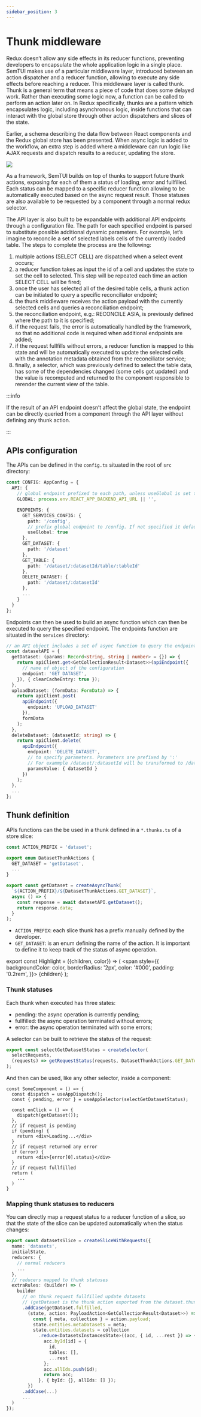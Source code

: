 ```yaml
---
sidebar_position: 3
---
```


# Thunk middleware
Redux doesn’t allow any side effects in its reducer
functions, preventing developers to encapsulate the whole application logic
in a single place. SemTUI makes use of a particular middleware layer, introduced between an action dispatcher and a reducer function, allowing to
execute any side effects before reaching a reducer. This middleware layer is
called thunk. Thunk is a general term that means a piece of code that does
some delayed work. Rather than executing some logic now, a function can be
called to perform an action later on. In Redux specifically, thunks are a pattern which encapsulates logic, including asynchronous logic, inside functions
that can interact with the global store through other action dispatchers and
slices of the state.

Earlier, a schema describing the data flow between React components
and the Redux global store has been presented. When async
logic is added to the workflow, an extra step is added where a middleware can
run logic like AJAX requests and dispatch results to a reducer, updating the
store.

<div style={{textAlign: 'center'}}>
  <img style={{width: '600px'}} src="/I2T-docs/img/thunk-flow.png" />
</div>

As a framework, SemTUI builds on top of thunks to support future thunk
actions, exposing for each of them a status of loading, error and fullfilled.
Each status can be mapped to a specific reducer function allowing to be
automatically executed based on the async request result. Those statuses
are also available to be requested by a component through a normal redux
selector.

The API layer is also built to be expandable with additional API endpoints through a configuration file. The path for each specified endpoint is
parsed to substitute possible additional dynamic parameters. For example,
let’s imagine to reconcile a set of selected labels cells of the currently loaded
table. The steps to complete the process are the following:

1. multiple actions (SELECT CELL) are dispatched when a select event
occurs;
2. a reducer function takes as input the id of a cell and updates the state
to set the cell to selected. This step will be repeated each time an
action SELECT CELL will be fired;
3. once the user has selected all of the desired table cells, a thunk action
can be initiated to query a specific reconciliator endpoint;
4. the thunk middleware receives the action payload with the currently
selected cells and queries a reconciliation endpoint;
5. the reconciliation endpoint, e.g.: RECONCILE ASIA, is previously defined where the path to it is specified;
6. if the request fails, the error is automatically handled by the framework,
so that no additional code is required when additional endpoints are
added;
7. if the request fullfills without errors, a reducer function is mapped to
this state and will be automatically executed to update the selected cells
with the annotation metadata obtained from the reconciliator service;
8. finally, a selector, which was previously defined to select the table data,
has some of the dependencies changed (some cells got updated) and
the value is recomputed and returned to the component responsible to
rerender the current view of the table.


:::info

If the result of an API endpoint doesn’t
affect the global state, the endpoint can be directly queried from a component
through the API layer without defining any thunk action.

:::

## APIs configuration
The APIs can be defined in the `config.ts` situated in the root of `src` directory:

```ts title="config.ts"
const CONFIG: AppConfig = {
  API: {
    // global endpoint prefixed to each path, unless useGlobal is set to false
    GLOBAL: process.env.REACT_APP_BACKEND_API_URL || '',

    ENDPOINTS: {
      GET_SERVICES_CONFIG: {
        path: '/config',
        // prefix global endpoint to /config. If not specified it defaults to true
        useGlobal: true
      },
      GET_DATASET: {
        path: '/dataset'
      },
      GET_TABLE: {
        path: '/dataset/:datasetId/table/:tableId'
      },
      DELETE_DATASET: {
        path: '/dataset/:datasetId'
      },
      ...
    }
  }
};
```

Endpoints can then be used to build an async function which can then be executed to query the specified endpoint. The endpoints function are situated in the `services` directory:

```ts title="services/api/datasets.ts"
// an API object includes a set of async function to query the endpoints previously defined
const datasetAPI = {
  getDataset: (params: Record<string, string | number> = {}) => {
    return apiClient.get<GetCollectionResult<Dataset>>(apiEndpoint({
      // name of object of the configuration
      endpoint: 'GET_DATASET', 
    }), { clearCacheEntry: true });
  },
  uploadDataset: (formData: FormData) => {
    return apiClient.post(
      apiEndpoint({
        endpoint: 'UPLOAD_DATASET'
      }),
      formData
    );
  },
  deleteDataset: (datasetId: string) => {
    return apiClient.delete(
      apiEndpoint({
        endpoint: 'DELETE_DATASET',
        // to specify parameters. Parameters are prefixed by ':'
        // For exammple /dataset/:datasetId will be transformed to /dataset/[valueOfTheVariableDatasetId]
        paramsValue: { datasetId }
      })
    );
  },
  ...
};
```

## Thunk definition
APIs functions can the be used in a thunk defined in a `*.thunks.ts` of a store slice:

```ts title="store/slices/datasets/datasets.thunks.ts"
const ACTION_PREFIX = 'dataset';

export enum DatasetThunkActions {
  GET_DATASET = 'getDataset',
  ...
}

export const getDataset = createAsyncThunk(
  `${ACTION_PREFIX}/${DatasetThunkActions.GET_DATASET}`,
  async () => {
    const response = await datasetAPI.getDataset();
    return response.data;
  }
);
```

- `ACTION_PREFIX`: each slice thunk has a prefix manually defined by the developer.
- `GET_DATASET`: is an enum defining the name of the action. It is important to define it to keep track of the status of async operation.

export const Highlight = ({children, color}) => (
  <span
    style={{
      backgroundColor: color,
      borderRadius: '2px',
      color: '#000',
      padding: '0.2rem',
    }}>
    {children}
  </span>
);

### Thunk statuses
Each thunk when executed has three states:
- <Highlight color="rgba(255,199,0,0.24)">pending</Highlight>: the async operation is currently pending;
- <Highlight color="rgba(74,201,155,0.24)">fullfilled</Highlight>: the async operation terminated without errors;
- <Highlight color="rgba(244,87,37,0.24)">error</Highlight>: the async operation terminated with some errors;

A selector can be built to retrieve the status of the request:

```ts
export const selectGetDatasetStatus = createSelector(
  selectRequests,
  (requests) => getRequestStatus(requests, DatasetThunkActions.GET_DATASET)
);
```

And then can be used, like any other selector, inside a component:

```tsx
const SomeComponent = () => {
  const dispatch = useAppDispatch();
  const { pending, error } = useAppSelector(selectGetDatasetStatus);

  const onClick = () => {
    dispatch(getDataset());
  },
  // if request is pending
  if (pending) {
    return <div>Loading...</div>
  }
  // if request returned any error
  if (error) {
    return <div>{error[0].status}</div>
  }
  // if request fullfilled
  return (
    ...
  )
}
```

### Mapping thunk statuses to reducers
You can directly map a request status to a reducer function of a slice, so that the state of the slice can be updated automatically when the status changes:

```ts title="store/slices/dataset/dataset.slice.ts"
export const datasetsSlice = createSliceWithRequests({
  name: 'datasets',
  initialState,
  reducers: {
    // normal reducers
    ...
  },
  // reducers mapped to thunk statuses
  extraRules: (builder) => (
    builder
      // on thunk request fullfilled update datasets
      // (getDataset is the thunk action exported from the dataset.thunks.ts)
      .addCase(getDataset.fulfilled,
        (state, action: PayloadAction<GetCollectionResult<Dataset>>) => {
          const { meta, collection } = action.payload;
          state.entities.metaDatasets = meta;
          state.entities.datasets = collection
            .reduce<DatasetsInstancesState>((acc, { id, ...rest }) => {
              acc.byId[id] = {
                id,
                tables: [],
                ...rest
              };
              acc.allIds.push(id);
              return acc;
            }, { byId: {}, allIds: [] });
        })
      .addCase(...)
      ...
  )
});
```
